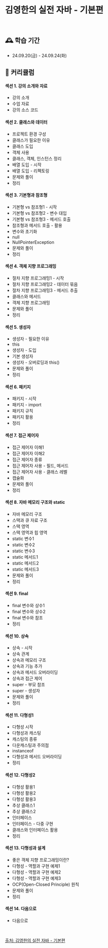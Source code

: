 # 김영한의 실전 자바 - 기본편

<br/>

## 🕰️ 학습 기간
* 24.09.20(금) - 24.09.24(화)

## 📌 커리큘럼
#### 섹션 1. 강의 소개와 자료
- 강의 소개
- 수업 자료
- 강의 소스 코드
#### 섹션 2. 클래스와 데이터
- 프로젝트 환경 구성
- 클래스가 필요한 이유
- 클래스 도입
- 객체 사용
- 클래스, 객체, 인스턴스 정리
- 배열 도입 - 시작
- 배열 도입 - 리펙토링
- 문제와 풀이
- 정리
#### 섹션 3. 기본형과 참조형
- 기본형 vs 참조형1 - 시작
- 기본형 vs 참조형2 - 변수 대입
- 기본형 vs 참조형3 - 메서드 호출
- 참조형과 메서드 호출 - 활용
- 변수와 초기화
- null
- NullPointerException
- 문제와 풀이
- 정리
#### 섹션 4. 객체 지향 프로그래밍
- 절차 지향 프로그래밍1 - 시작
- 절차 지향 프로그래밍2 - 데이터 묶음
- 절차 지향 프로그래밍3 - 메서드 추출
- 클래스와 메서드
- 객체 지향 프로그래밍
- 문제와 풀이
- 정리
#### 섹션 5. 생성자
- 생성자 - 필요한 이유
- this
- 생성자 - 도입
- 기본 생성자
- 생성자 - 오버로딩과 this()
- 문제와 풀이
- 정리
#### 섹션 6. 패키지
- 패키지 - 시작
- 패키지 - import
- 패키지 규칙
- 패키지 활용
- 정리
#### 섹션 7. 접근 제어자
- 접근 제어자 이해1
- 접근 제어자 이해2
- 접근 제어자 종류
- 접근 제어자 사용 - 필드, 메서드
- 접근 제어자 사용 - 클래스 레벨
- 캡슐화
- 문제와 풀이
- 정리
#### 섹션 8. 자바 메모리 구조와 static
- 자바 메모리 구조
- 스택과 큐 자료 구조
- 스택 영역
- 스택 영역과 힙 영역
- static 변수1
- static 변수2
- static 변수3
- static 메서드1
- static 메서드2
- static 메서드3
- 문제와 풀이
- 정리
#### 섹션 9. final
- final 변수와 상수1
- final 변수와 상수2
- final 변수와 참조
- 정리
#### 섹션 10. 상속
- 상속 - 시작
- 상속 관계
- 상속과 메모리 구조
- 상속과 기능 추가
- 상속과 메서드 오버라이딩
- 상속과 접근 제어
- super - 부모 참조
- super - 생성자
- 문제와 풀이
- 정리
#### 섹션 11. 다형성1
- 다형성 시작
- 다형성과 캐스팅
- 캐스팅의 종류
- 다운캐스팅과 주의점
- instanceof
- 다형성과 메서드 오버라이딩
- 정리
#### 섹션 12. 다형성2
- 다형성 활용1
- 다형성 활용2
- 다형성 활용3
- 추상 클래스1
- 추상 클래스2
- 인터페이스
- 인터페이스 - 다중 구현
- 클래스와 인터페이스 활용
- 정리
#### 섹션 13. 다형성과 설계
- 좋은 객체 지향 프로그래밍이란?
- 다형성 - 역할과 구현 예제1
- 다형성 - 역할과 구현 예제2
- 다형성 - 역할과 구현 예제3
- OCP(Open-Closed Principle) 원칙
- 문제와 풀이
- 정리
#### 섹션 14. 다음으로
- 다음으로

<br/>

[출처: 김영한의 실전 자바 - 기본편](https://inf.run/YQbQJ)
